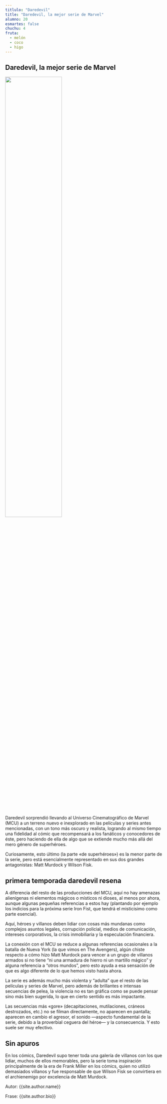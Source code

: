 ```yaml
---
titlulo: "Daredevil"
title: "Daredevil, la mejor serie de Marvel"
alumno: 20
esmartes: false
chuchu: 4
fruta:
  - melón
  - coco
  - higo
---
```

## Daredevil, la mejor serie de Marvel



<img 
src="https://www.latercera.com/resizer/n3jXtTiAWEbVG0Rmpp9C9kd_Kvw=/900x600/smart/arc-anglerfish-arc2-prod-copesa.s3.amazonaws.com/public/NIEEX4Z3BRG6RNMXZ5BEIPBPRE.jpg"  
width="60%" 
/>



<p>
Daredevil sorprendió llevando al Universo Cinematográfico de Marvel (MCU) a un terreno nuevo e inexplorado en las películas y series antes mencionadas, con un tono más oscuro y realista, logrando al mismo tiempo una fidelidad al cómic que recompensará a los fanáticos y conocedores de éste, pero haciendo de ella de algo que se extiende mucho más allá del mero género de superhéroes.
</p>
<p>
Curiosamente, esto último (la parte «de superhéroes») es la menor parte de la serie, pero está esencialmente representado en sus dos grandes antagonistas: Matt Murdock y Wilson Fisk.
</p>
<h2>
primera temporada daredevil resena 
</h2>
<p>
A diferencia del resto de las producciones del MCU, aquí no hay amenazas alienígenas ni elementos mágicos o místicos ni dioses, al menos por ahora, aunque algunas pequeñas referencias a estos hay (plantando por ejemplo los indicios para la próxima serie Iron Fist, que tendrá el misticisimo como parte esencial).
</p>
<p>


Aquí, héroes y villanos deben lidiar con cosas más mundanas como complejos asuntos legales, corrupción policial, medios de comunicación, intereses corporativos, la crisis inmobiliaria y la especulación financiera.
</p>
<p>
La conexión con el MCU se reduce a algunas referencias ocasionales a la batalla de Nueva York (la que vimos en The Avengers), algún chiste respecto a cómo hizo Matt Murdock para vencer a un grupo de villanos armados si no tiene “ni una armadura de hierro ni un martillo mágico” y alguna referencia a “otros mundos”, pero esto ayuda a esa sensación de que es algo diferente de lo que hemos visto hasta ahora.
</p>
<p>
La serie es además mucho más violenta y “adulta” que el resto de las películas y series de Marvel, pero además de brillantes e intensas secuencias de pelea, la violencia no es tan gráfica como se puede pensar sino más bien sugerida, lo que en cierto sentido es más impactante.
</p>
<p>
Las secuencias más «gore» (decapitaciones, mutilaciones, cráneos destrozados, etc.) no se filman directamente, no aparecen en pantalla; aparecen en cambio el agresor, el sonido —aspecto fundamental de la serie, debido a la proverbial ceguera del héroe— y la consecuencia. Y esto suele ser muy efectivo.
</p>
<p>

<h2>Sin apuros</h2>

<p>
En los cómics, Daredevil supo tener toda una galería de villanos con los que lidiar, muchos de ellos memorables, pero la serie toma inspiración principalmente de la era de Frank Miller en los cómics, quien no utilizó demasiados villanos y fue responsable de que Wilson Fisk se convirtiera en el archienemigo por excelencia de Matt Murdock.


</p>

<p>Autor: {{site.author.name}} </p>
<p>Frase: {{site.author.bio}} </p>

